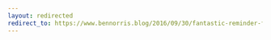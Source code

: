 ```yaml
---
layout: redirected
redirect_to: https://www.bennorris.blog/2016/09/30/fantastic-reminder-from.html
---
```

